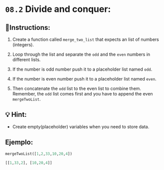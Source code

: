 # `08.2` Divide and conquer:

## 📝Instructions:

1. Create a function called `merge_two_list` that expects an list of numbers (integers).

2. Loop through the list and separate the `odd` and the `even` numbers in different lists.

3. If the number is odd number push it to a placeholder list named `odd`.

4. If the number is even number push it to a placeholder list named `even`.

5. Then concatenate the `odd` list to the even list to combine them. Remember, the `odd` list comes first and you have to append the even `mergeTwoList`.

## 💡 Hint:

+ Create empty(placeholder) variables when you need to store data.

## Ejemplo:

```py
mergeTwoList([1,2,33,10,20,4])

[[1,33,2], [10,20,4]]
```
